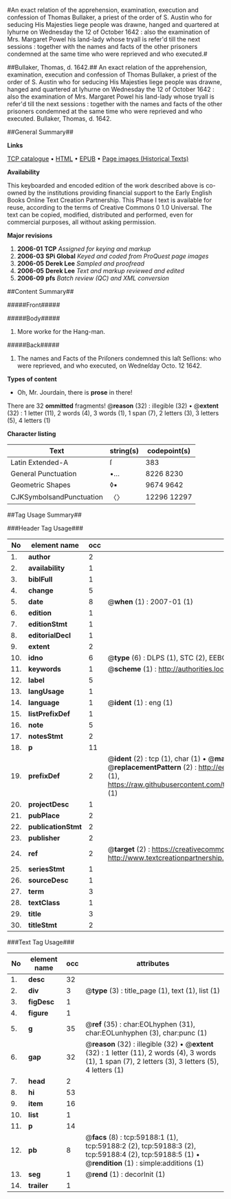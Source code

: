 #An exact relation of the apprehension, examination, execution and confession of Thomas Bullaker, a priest of the order of S. Austin who for seducing His Majesties liege people was drawne, hanged and quartered at Iyhurne on Wednesday the 12 of October 1642 : also the examination of Mrs. Margaret Powel his land-lady whose tryall is refer'd till the next sessions : together with the names and facts of the other prisoners condemned at the same time who were reprieved and who executed.#

##Bullaker, Thomas, d. 1642.##
An exact relation of the apprehension, examination, execution and confession of Thomas Bullaker, a priest of the order of S. Austin who for seducing His Majesties liege people was drawne, hanged and quartered at Iyhurne on Wednesday the 12 of October 1642 : also the examination of Mrs. Margaret Powel his land-lady whose tryall is refer'd till the next sessions : together with the names and facts of the other prisoners condemned at the same time who were reprieved and who executed.
Bullaker, Thomas, d. 1642.

##General Summary##

**Links**

[TCP catalogue](http://www.ota.ox.ac.uk/tcp/)  • 
[HTML](http://tei.it.ox.ac.uk/tcp/Texts-HTML/free/A38/A38948.html)  • 
[EPUB](http://tei.it.ox.ac.uk/tcp/Texts-EPUB/free/A38/A38948.epub) • 
[Page images (Historical Texts)](https://data.historicaltexts.jisc.ac.uk/view?pubId=eebo-12303624e&pageId=eebo-12303624e-59188-1)

**Availability**

This keyboarded and encoded edition of the
	       work described above is co-owned by the institutions
	       providing financial support to the Early English Books
	       Online Text Creation Partnership. This Phase I text is
	       available for reuse, according to the terms of Creative
	       Commons 0 1.0 Universal. The text can be copied,
	       modified, distributed and performed, even for
	       commercial purposes, all without asking permission.

**Major revisions**

1. __2006-01__ __TCP__ *Assigned for keying and markup*
1. __2006-03__ __SPi Global__ *Keyed and coded from ProQuest page images*
1. __2006-05__ __Derek Lee__ *Sampled and proofread*
1. __2006-05__ __Derek Lee__ *Text and markup reviewed and edited*
1. __2006-09__ __pfs__ *Batch review (QC) and XML conversion*

##Content Summary##

#####Front#####

#####Body#####

1. More worke for the Hang-man.

#####Back#####

1. The names and Facts of the Priſoners condemned this laſt Seſſions: who were reprieved, and who executed, on Wedneſday Octo. 12 1642.

**Types of content**

  * Oh, Mr. Jourdain, there is **prose** in there!

There are 32 **ommitted** fragments! 
 @__reason__ (32) : illegible (32)  •  @__extent__ (32) : 1 letter (11), 2 words (4), 3 words (1), 1 span (7), 2 letters (3), 3 letters (5), 4 letters (1)

**Character listing**


|Text|string(s)|codepoint(s)|
|---|---|---|
|Latin Extended-A|ſ|383|
|General Punctuation|•…|8226 8230|
|Geometric Shapes|◊▪|9674 9642|
|CJKSymbolsandPunctuation|〈〉|12296 12297|

##Tag Usage Summary##

###Header Tag Usage###

|No|element name|occ|attributes|
|---|---|---|---|
|1.|__author__|2||
|2.|__availability__|1||
|3.|__biblFull__|1||
|4.|__change__|5||
|5.|__date__|8| @__when__ (1) : 2007-01 (1)|
|6.|__edition__|1||
|7.|__editionStmt__|1||
|8.|__editorialDecl__|1||
|9.|__extent__|2||
|10.|__idno__|6| @__type__ (6) : DLPS (1), STC (2), EEBO-CITATION (1), OCLC (1), VID (1)|
|11.|__keywords__|1| @__scheme__ (1) : http://authorities.loc.gov/ (1)|
|12.|__label__|5||
|13.|__langUsage__|1||
|14.|__language__|1| @__ident__ (1) : eng (1)|
|15.|__listPrefixDef__|1||
|16.|__note__|5||
|17.|__notesStmt__|2||
|18.|__p__|11||
|19.|__prefixDef__|2| @__ident__ (2) : tcp (1), char (1)  •  @__matchPattern__ (2) : ([0-9\-]+):([0-9IVX]+) (1), (.+) (1)  •  @__replacementPattern__ (2) : http://eebo.chadwyck.com/downloadtiff?vid=$1&page=$2 (1), https://raw.githubusercontent.com/textcreationpartnership/Texts/master/tcpchars.xml#$1 (1)|
|20.|__projectDesc__|1||
|21.|__pubPlace__|2||
|22.|__publicationStmt__|2||
|23.|__publisher__|2||
|24.|__ref__|2| @__target__ (2) : https://creativecommons.org/publicdomain/zero/1.0/ (1), http://www.textcreationpartnership.org/docs/. (1)|
|25.|__seriesStmt__|1||
|26.|__sourceDesc__|1||
|27.|__term__|3||
|28.|__textClass__|1||
|29.|__title__|3||
|30.|__titleStmt__|2||


###Text Tag Usage###

|No|element name|occ|attributes|
|---|---|---|---|
|1.|__desc__|32||
|2.|__div__|3| @__type__ (3) : title_page (1), text (1), list (1)|
|3.|__figDesc__|1||
|4.|__figure__|1||
|5.|__g__|35| @__ref__ (35) : char:EOLhyphen (31), char:EOLunhyphen (3), char:punc (1)|
|6.|__gap__|32| @__reason__ (32) : illegible (32)  •  @__extent__ (32) : 1 letter (11), 2 words (4), 3 words (1), 1 span (7), 2 letters (3), 3 letters (5), 4 letters (1)|
|7.|__head__|2||
|8.|__hi__|53||
|9.|__item__|16||
|10.|__list__|1||
|11.|__p__|14||
|12.|__pb__|8| @__facs__ (8) : tcp:59188:1 (1), tcp:59188:2 (2), tcp:59188:3 (2), tcp:59188:4 (2), tcp:59188:5 (1)  •  @__rendition__ (1) : simple:additions (1)|
|13.|__seg__|1| @__rend__ (1) : decorInit (1)|
|14.|__trailer__|1||
